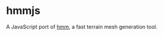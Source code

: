 # hmmjs

A JavaScript port of [hmm](https://github.com/fogleman/hmm), a fast terrain mesh generation tool.
